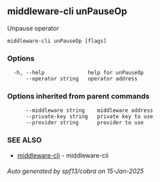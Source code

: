 ## middleware-cli unPauseOp

Unpause operator

```
middleware-cli unPauseOp [flags]
```

### Options

```
  -h, --help              help for unPauseOp
      --operator string   operator address
```

### Options inherited from parent commands

```
      --middleware string    middleware address
      --private-key string   private key to use
      --provider string      provider to use
```

### SEE ALSO

* [middleware-cli](../middleware-cli.md)	 - middleware-cli

###### Auto generated by spf13/cobra on 15-Jan-2025
